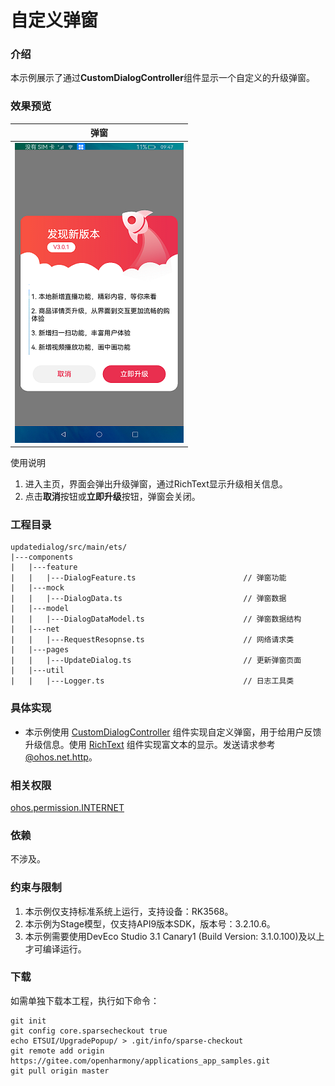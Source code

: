 # 自定义弹窗

### 介绍

本示例展示了通过**CustomDialogController**组件显示一个自定义的升级弹窗。

### 效果预览

|弹窗|
|--------|
|![](screenshots/devices/zh/popup.png)|

使用说明
1. 进入主页，界面会弹出升级弹窗，通过RichText显示升级相关信息。
2. 点击**取消**按钮或**立即升级**按钮，弹窗会关闭。

### 工程目录
```
updatedialog/src/main/ets/
|---components
|   |---feature
|   |   |---DialogFeature.ts                        // 弹窗功能
|   |---mock
|   |   |---DialogData.ts                           // 弹窗数据
|   |---model
|   |   |---DialogDataModel.ts                      // 弹窗数据结构
|   |---net
|   |   |---RequestResopnse.ts                      // 网络请求类
|   |---pages
|   |   |---UpdateDialog.ts                         // 更新弹窗页面
|   |---util
|   |   |---Logger.ts                               // 日志工具类
```

### 具体实现
+ 本示例使用 [CustomDialogController](https://gitee.com/openharmony/docs/blob/master/zh-cn/application-dev/reference/arkui-ts/ts-methods-custom-dialog-box.md) 组件实现自定义弹窗，用于给用户反馈升级信息。使用 [RichText](https://gitee.com/openharmony/docs/blob/master/zh-cn/application-dev/reference/arkui-ts/ts-basic-components-richtext.md) 组件实现富文本的显示。发送请求参考[@ohos.net.http](https://gitee.com/openharmony/docs/blob/master/zh-cn/application-dev/reference/apis/js-apis-http.md)。

### 相关权限

[ohos.permission.INTERNET](https://gitee.com/openharmony/docs/blob/master/zh-cn/application-dev/security/permission-list.md)

### 依赖

不涉及。

### 约束与限制

1. 本示例仅支持标准系统上运行，支持设备：RK3568。
2. 本示例为Stage模型，仅支持API9版本SDK，版本号：3.2.10.6。
3. 本示例需要使用DevEco Studio 3.1 Canary1 (Build Version: 3.1.0.100)及以上才可编译运行。

### 下载
如需单独下载本工程，执行如下命令：
```
git init
git config core.sparsecheckout true
echo ETSUI/UpgradePopup/ > .git/info/sparse-checkout
git remote add origin https://gitee.com/openharmony/applications_app_samples.git
git pull origin master
```